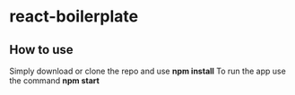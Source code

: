 # react-boilerplate

## How to use

Simply download or clone the repo and use **npm install**
To run the app use the command **npm start**
